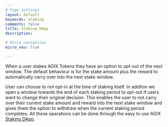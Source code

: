 ```yaml
---
# Page settings
layout: default
keywords: staking
comments: false
title: Staking DApp
description: 

# Micro navigation
micro_nav: true

---
```


When a user stakes AGIX Tokens they have an option to opt-out of the next window. The default behaviour is for the stake amount plus the reward to automatically carry over into the next stake window. 


User can choose to not opt-in at the time of staking itself. In addtion we open a window towards the end of each staking period to opt-out if users want to change their original decision. This enables the user to not carry over their current stake amount and reward into the next stake window and gives them the option to withdraw when the current staking period completes. All these operations can be done through the easy to use AGIX <a href="https://staking.singularitynet.io" target="_blank">Staking DApp</a>.
